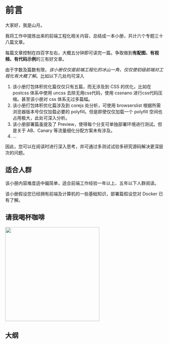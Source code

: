 # 前言

大家好，我是山月。

我将工作中提炼出来的前端工程化相关内容，总结成一本小册，共计六个专题三十八篇文章。

每篇文章控制在四百字左右，大概五分钟即可读完一篇。争取做到**有配图、有视频、有代码示例**的三有好文章。

由于字数及篇数有限，*该小册仅仅是前端工程化的冰山一角，仅仅使初级前端对工程化有大概了解*。比如以下几处均可深入

1. 该小册打包体积优化篇仅仅只有五篇，而无涉及到 CSS 的优化，比如在 postcss 体系中使用 uncss 去除无用css代码，使用 cssnano 进行css代码压缩。甚至该小册对 css 体系无过多篇幅。
1. 该小册打包体积优化篇涉及到 corejs 处分析，可使用 browserslist 根据所需浏览器版本号仅仅加载必要的 polyfill。但是即使仅仅加载一个 polyfill 空间也占用极大，此处可深入分析。
1. 该小册部署篇虽提及了 Preview，使得每个分支可单独部署环境进行测试。但是关于 AB、Canary 等流量细化分配方案未有涉及。
1. ...

因此，您可以在阅读时进行深入思考，并可通过多测试试验多研究源码解决更深层次的问题。

## 适合人群

该小册内容难度适中偏简单，适合前端工作经验一年以上、五年以下人群阅读。

该小册假设您已经拥有前端及计算机的一些基础知识，部署篇假设您对 Docker 已有了解。

## 请我喝杯咖啡

<img src="/sponsor.jpg" width="300" height="300" />

## 大纲

<catalog />
